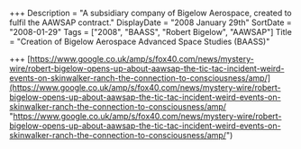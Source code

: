 +++
Description = "A subsidiary company of Bigelow Aerospace, created to fulfil the AAWSAP contract."
DisplayDate = "2008 January 29th"
SortDate = "2008-01-29"
Tags = ["2008", "BAASS", "Robert Bigelow", "AAWSAP"]
Title = "Creation of Bigelow Aerospace Advanced Space Studies (BAASS)"

+++
[https://www.google.co.uk/amp/s/fox40.com/news/mystery-wire/robert-bigelow-opens-up-about-aawsap-the-tic-tac-incident-weird-events-on-skinwalker-ranch-the-connection-to-consciousness/amp/](https://www.google.co.uk/amp/s/fox40.com/news/mystery-wire/robert-bigelow-opens-up-about-aawsap-the-tic-tac-incident-weird-events-on-skinwalker-ranch-the-connection-to-consciousness/amp/ "https://www.google.co.uk/amp/s/fox40.com/news/mystery-wire/robert-bigelow-opens-up-about-aawsap-the-tic-tac-incident-weird-events-on-skinwalker-ranch-the-connection-to-consciousness/amp/")